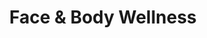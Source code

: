 ---
title: "Face & Body Wellness"
url: /kirchdorf-an-der-krems/face-und-body-wellness/
shop: Parfümerie
---